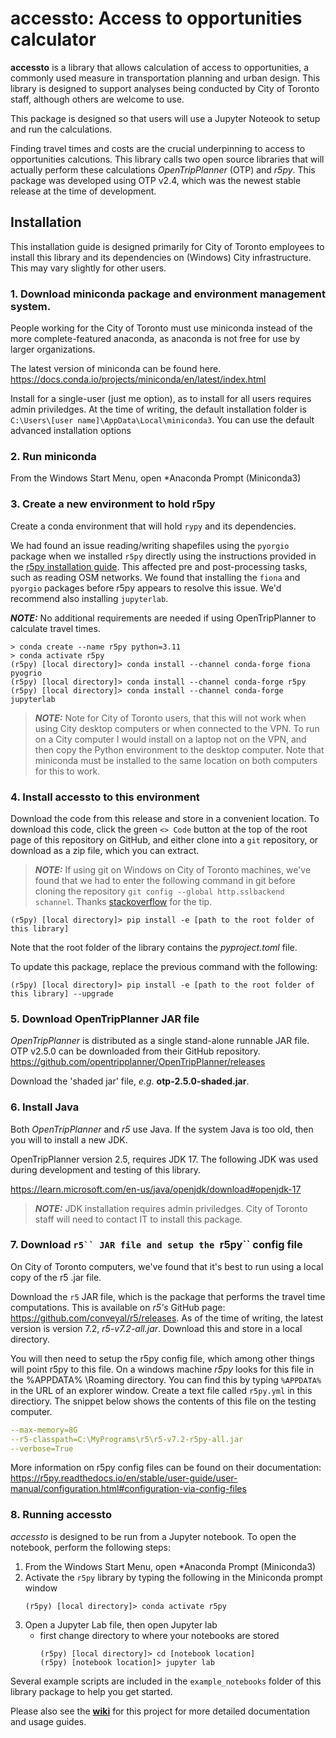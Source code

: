 # accessto: Access to opportunities calculator

**accessto** is a library that allows calculation of access to opportunities, a commonly used measure in transportation planning and urban design. This library is designed to support analyses being conducted by City of Toronto staff, although others are welcome to use.

This package is designed so that users will use a Jupyter Noteook to setup and run the calculations.

Finding travel times and costs are the crucial underpinning to access to opportunities calcutions. This library calls two open source libraries that will actually perform these calculations *OpenTripPlanner* (OTP) and *r5py*. This package was developed using OTP v2.4, which was the newest stable release at the time of development. 


## Installation

This installation guide is designed primarily for City of Toronto employees to install this library and its dependencies on (Windows) City infrastructure. This may vary slightly for other users.

### 1. Download miniconda package and environment management system. 

People working for the City of Toronto must use miniconda instead of the more complete-featured anaconda, as anaconda is not free for use by larger organizations.

The latest version of miniconda can be found here.
https://docs.conda.io/projects/miniconda/en/latest/index.html

Install for a single-user (just me option), as to install for all users requires admin priviledges. At the time of writing, the default installation folder is `C:\Users\[user name]\AppData\Local\miniconda3`. You can use the default advanced installation options

### 2. Run miniconda

From the Windows Start Menu, open *Anaconda Prompt (Miniconda3)

### 3. Create a new environment to hold r5py

Create a conda environment that will hold `rypy` and its dependencies. 

We had found an issue reading/writing shapefiles using the `pyorgio` package when we installed `r5py` directly using the instructions provided in the [r5py installation guide](https://r5py.readthedocs.io/en/stable/user-guide/installation/installation.html#install-using-mamba-conda). This affected pre and post-processing tasks, such as reading OSM networks. We found that installing the `fiona` and `pyorgio` packages before r5py appears to resolve this issue. We'd recommend also installing `jupyterlab`.

  **_NOTE:_** No additional requirements are needed if using OpenTripPlanner to calculate travel times.


```console
> conda create --name r5py python=3.11
> conda activate r5py
(r5py) [local directory]> conda install --channel conda-forge fiona pyogrio
(r5py) [local directory]> conda install --channel conda-forge r5py
(r5py) [local directory]> conda install --channel conda-forge jupyterlab
```

> **_NOTE:_** Note for City of Toronto users, that this will not work when using City desktop computers or when connected to the VPN. To run on a City computer I would install on a laptop not on the VPN, and then copy the Python environment to the desktop computer. Note that miniconda must be installed to the same location on both computers for this to work.


### 4. Install **accessto** to this environment

Download the code from this release and store in a convenient location. To download this code, click the green `<> Code` button at the top of the root page of this repository on GitHub, and either clone into a `git` repository, or download as a zip file, which you can extract.

> **_NOTE:_** If using git on Windows on City of Toronto machines, we've found that we had to enter the following command in git before cloning the repository `git config --global http.sslbackend schannel`. Thanks [stackoverflow](https://stackoverflow.com/questions/23885449/unable-to-resolve-unable-to-get-local-issuer-certificate-using-git-on-windows) for the tip.

```console
(r5py) [local directory]> pip install -e [path to the root folder of this library]
```
Note that the root folder of the library contains the *pyproject.toml* file.

To update this package, replace the previous command with the following:
```console
(r5py) [local directory]> pip install -e [path to the root folder of this library] --upgrade
```

### 5. Download OpenTripPlanner JAR file

*OpenTripPlanner* is distributed as a single stand-alone runnable JAR file. OTP v2.5.0 can be downloaded from their GitHub repository.
https://github.com/opentripplanner/OpenTripPlanner/releases

Download the 'shaded jar' file, *e.g.* **otp-2.5.0-shaded.jar**.


### 6. Install Java

Both *OpenTripPlanner* and *r5* use Java. If the system Java is too old, then you will to install a new JDK.

OpenTripPlanner version 2.5, requires JDK 17. The following JDK was used during development and testing of 
this library.

https://learn.microsoft.com/en-us/java/openjdk/download#openjdk-17

> **_NOTE:_** JDK installation requires admin priviledges. City of Toronto staff will need to contact IT to install this package. 


### 7. Download `r5`` JAR file and setup the `r5py`` config file

On City of Toronto computers, we've found that it's best to run using a local copy of the r5 .jar file. 

Download the `r5` JAR file, which is the package that performs the travel time computations. This is available on *r5's* GitHub page: https://github.com/conveyal/r5/releases.
As of the time of writing, the latest version is version 7.2, *r5-v7.2-all.jar*.  Download this and store in a local directory.

You will then need to setup the r5py config file, which among other things will point r5py to this file. On a windows machine *r5py* looks for this file in the %APPDATA% \Roaming directory. You can find this by typing 
`%APPDATA%` in the URL of an explorer window. Create a text file called `r5py.yml` in this directiory. The snippet below shows  the contents of this file on the testing computer.

```yaml
--max-memory=8G
--r5-classpath=C:\MyPrograms\r5\r5-v7.2-r5py-all.jar
--verbose=True
```

More information on r5py config files can be found on their documentation:
https://r5py.readthedocs.io/en/stable/user-guide/user-manual/configuration.html#configuration-via-config-files

### 8. Running accessto

*accessto* is designed to be run from a Jupyter notebook. To open the notebook, perform the following steps:

1. From the Windows Start Menu, open *Anaconda Prompt (Miniconda3)
2. Activate the `r5py` library by typing the following in the Miniconda prompt window
    ```console 
    (r5py) [local directory]> conda activate r5py
    ```
3. Open a Jupyter Lab file, then open Jupyter lab
    - first change directory to where your notebooks are stored
        ```console 
        (r5py) [local directory]> cd [notebook location] 
        (r5py) [notebook location]> jupyter lab
        ```

Several example scripts are included in the `example_notebooks` folder of this library package to help you get started.

Please also see the [**wiki**](https://github.com/bryce-sharman/accessto/wiki) for this project for more detailed documentation and usage guides.
